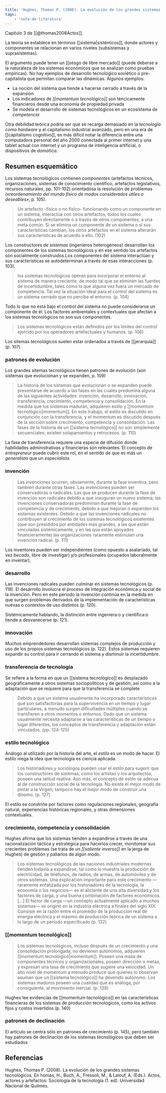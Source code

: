 ```yaml
---
title: 'Hughes, Thomas P. (2008). La evolución de los grandes sistemas tecnológicos'
tags:
    - 'nota-de-literatura'
---
```

Capítulo 3 de [[@thomas2008Actos]].

La teoría se establece en términos [[sistema|sistémicos]], donde actores y componentes se relacionan en varios niveles (subsistemas y suprasistemas).

El argumento puede tener un [[sesgo de libre mercado]] (puede deberse a la naturaleza de los sistemas económicos que se analizan como pruebas empíricas). No hay ejemplos de desarrollo tecnológico soviético o pre-capitalista que permitan comparar las dinámicas. Algunos ejemplos:

- La noción del sistema que tiende a hacerse cerrado a través de la expansión 
- Los indicadores de *[[momentum tecnológico]]* son téncicamente financieros desde una economía de propiedad privada
- Se modela el desarrollo de sistemas tecnológicos en un ecosistema de *competencia*

Otra debilidad teórica podría ser que se recarga demasiado en la *tecnología como hardware* y el capitalismo industrial avanzado, pero en una era de [[capitalismo cognitivo]], es más difícil notar la diferencia entre una computadora personal del año 2000 conectada al primer internet y una tablet actual con internet y un programa de inteligencia artificial, o dispositivos de *domótica*.

## Resumen esquemático

Los sistemas tecnológicos contienen *componentes* (artefactos técnicos, organizaciones, sistemas de conocimiento científico, artefactos legislativos, recursos naturales, pp. 101-102) orientadosa la resolución de problemas (*«reordenamiento del mundo físico de modos considerados útiles o deseables»*, p. 105).

>Un artefacto -físico o no físico- funcionando como un componente en un sistema, interactúa con otros artefactos, todos los cuales contribuyen directamente o a través de otros componentes, a una meta común. Si se elimina un componente de un sistema o si sus características cambian, los otros artefactos en el sistema alterarán sus características de acuerdo a ello. (102)

Los *constructores de sistemas* (ingenieros heterogéneos) desarrollan los componentes de los sistemas tecnológicos y en ese sentido los artefactos son socialmente construidos.Los componentes del sistema interactúan y sus características se autodeterminan a través de esas interacciones (p. 103).

> los sistemas tecnológicos operan para incorporar el entorno al sistema de manera creciente, de modo tal que se eliminen las fuentes de incertidumbre, tales como lo que alguna vez fuera un mercado de competencia. Tal vez la situación ideal para el control del sistema es un sistema cerrado que no percibe el entorno. (p. 104)

Todo lo que no está bajo el control del sistema no puede considerarse un componente de él. Los factores ambientales y contextuales que afectan a los sistemas tecnológicos no son sus componentes.

>Los sistemas tecnológicos están defmidos por los límites del control ejercido por los operadores artefactuales y humanos. (p. 106)

Los sitemas tecnológicos suelen estar ordenados a través de [[jerarquía]] (p. 107)

### patrones de evolución

Los grandes sitemas tecnológicos tienen patrones de evolución (son sistemas que evolucionan y se expanden, p. 109)

>La historia de los sistemas que evolucionan o se expanden puede presentarse de acuerdo a las fases en las cuales predomina alguna de las siguientes actividades: invención, desarrollo, innovación, transferencia, crecimiento, competencia y consolidación. En la medida que los sistemas maduran, adquieren estilo y [[momentum tecnológico|momentum]]. En este trabajo, el estilo es discutido en conjunción con la transferencia, y el momentum es discutido después de la sección sobre crecimiento, competencia y consolidación. Las fases de la historia de un [[sistema tecnológico]] no son simplemente secuenciales; existen solapamientos y retrocesos. (p. 110)

La fase de transferencia requiere una especie de difusión donde habilidades administrativas y financieras son relevantes. El concepto de *entrepreneur* puede cubrir este rol, en el sentido de que es más un *generalista* que un *especialista*.

### invención

>Las invenciones ocurren, obviamente, durante la fase inventiva, pero también durante otras fases. Las invenciones pueden ser conservadoras o radicales. Las que se producen durante la fase de invención son radicales debido a que inauguran un nuevo sistema; las invenciones conservadoras predominan durante la fase de competencia y de crecimiento, debido a que mejoran o expanden los sistemas existentes. Debido a que las invenciones radicales no contribuyen al crecimiento de los sistemas tecnológicos existentes (que son presididos por entidades más grandes, a las que están vinculadas sistémicamente, y en las que están apoyados financieramente) las organizaciones raramente estimulan una invención radical. (p. 111)

Los inventores pueden ser independientes (como opuesto a asalariado, tal vez *becado*, libre de investigar) y/o profesionales (ocupados laboralmente en inventar).

### desarrollo

Las invenciones radicales pueden culminar en sistemas tecnológicos (p. 118). El desarrollo involucra el proceso de integración económica y social de la invención. Pero en este periodo la invención continúa en la medida en que surgen problemas derivados de la implementación de características nuevas o contextos de uso distintos (p. 120).

Sistémicamente hablando, la distinción entre ingeniera:o y científica:o tiende a desvanecerse (p. 121).

### innovación

Muchos emprendedores desarrollan sistemas complejos de producción y uso de los propios sistemas tecnológicos (p. 122). Estos sistemas requieren expandir su control para ir cerrando el sistema y disminuir la incertidumbre.

### transferencia de tecnología

Se refiere a la forma en que un [[sistema tecnológico]] es desplazado geográficamente a otros sistemas sociopolíticos y de gestión; así como a la adaptación que se requiere para que la transferencia se complete

> Debido a que un sistema usualmente ha incorporado características que son satisfactorias para la supervivencia en un tiempo y lugar particulares, a menudo surgen difIcultades múltiples cuando se transfieren a otros momentos o entornos. Dado que un sistema usualmente necesita adaptarse a las características de un tiempo o lugar diferentes, los conceptos de transferencia y adaptación están vinculados.  (pp. 124-125)

### estilo tecnológico

Análogo al utilizado por la historia del arte, el *estilo* es un modo de hacer. El estilo niega la idea que tecnología es ciencia aplicada.

>Los historiadores y sociólogos pueden usar el estilo para sugerir que los constructores de sistemas, como los artistas y los arquitectos, poseen una latitud reativa. Aún más, el concepto de estilo se adecua al de construcción social de la tecnología. No existe el mejor modo de pintar a la Virgen; tampoco hay el mejor modo de construir una dínamo. (p. 127)

El estilo se constriñe por factores como regulaciones regionales, geografía natural, experiencias históricas regionales, y otras dimensiones contextuales.

### crecimiento, competencia y consolidación

Hughes afirma que los sistemas tienden a expandirse a través de una racionalización táctica y estratégica para hacerlos crecer, monitorear sus crecientes problemas (se trata de un *[[saliente inverso]]* en la jerga de Hughes) de gestión y paliarlos de algún modo.

>Los sistemas tecnológicos de las naciones industriales modernas tienden todavía a expandirse, tal como lo muestra la producción de electricidad, de teléfonos, de radios, de armas, de automóviles y de otros sistemas. Una explicación importante para este crecimiento —raramente enfatizada por los historiadores de la tecnología, la economía o los negocios— es el aliciente de una alta diversidad y los factores de carga, y una buena combinación de factores económicos. [...] El factor de carga —un concepto actualmente aplicado a muchos sistemas— se originó en la industria eléctrica a finales del siglo XIX. Consiste en la razón entre el promedio de la producción real de energía eléctrica y el máximo de producción teórica de un sistema a lo largo de un período especificado (p. 132)

### [[momentum tecnológico]]

>Los sistemas tecnológicos, incluso después de un crecimiento y una consolidación prolongada, no devienen autónomos, adquieren [[momentum tecnológico|momentum]]. Poseen una masa de componentes técnicos y organizacionales, poseen dirección o metas, y expresan una tasa de crecimiento que sugiere una velocidad. Un alto nivel de momentum a menudo produce que quienes lo observan asuman que un [[sistema tecnológico]] ha devenido autónomo. Los sistemas maduros poseen una cualidad que es análoga, por consiguiente, al movimiento inercial. (p. 139)

Hughes lee evidencias de [[momentum tecnológico]] en las características financieras de los sistemas de producción tecnológicos, como los activos fijos y costos invertidos (p. 140)

### patrones de declinación

El artículo se centra sólo en patrones de crecimiento (p. 145), pero también hay patrones de declinación de los sistemas tecnológicos que deben ser estudiados

## Referencias

Hughes, Thomas P. (2008). La evolución de los grandes sistemas tecnológicos. En homas, H., Buch, A., Fressoli, M., & Lalouf, A. (Eds.). Actos, actores y artefactos: Sociología de la tecnología (1. ed). Universidad Nacional de Quilmes.
